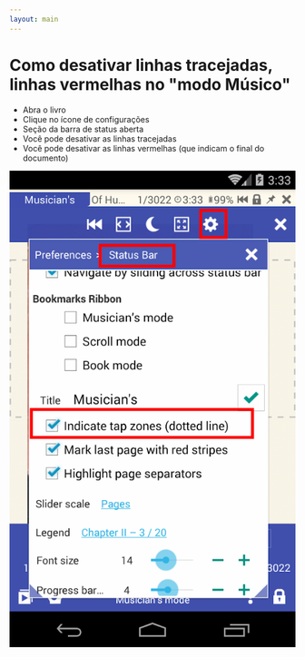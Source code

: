 ```yaml
---
layout: main
---
```


# Como desativar linhas tracejadas, linhas vermelhas no &quot;modo Músico&quot;

* Abra o livro
* Clique no ícone de configurações
* Seção da barra de status aberta
* Você pode desativar as linhas tracejadas
* Você pode desativar as linhas vermelhas (que indicam o final do documento)

![](1.png)
